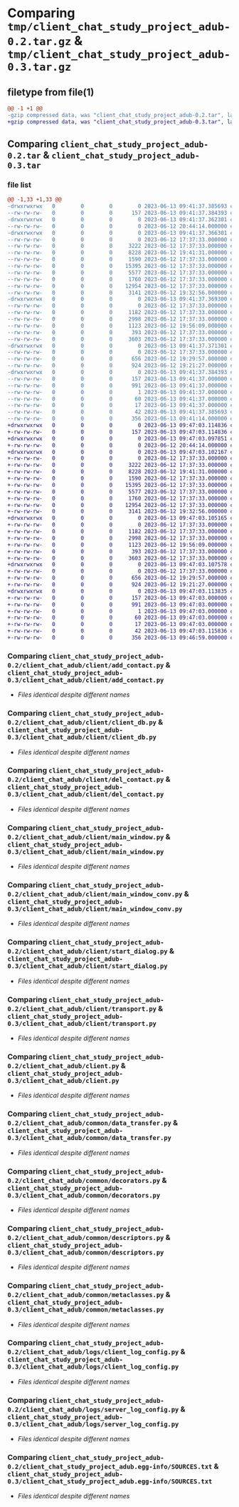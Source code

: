 # Comparing `tmp/client_chat_study_project_adub-0.2.tar.gz` & `tmp/client_chat_study_project_adub-0.3.tar.gz`

## filetype from file(1)

```diff
@@ -1 +1 @@
-gzip compressed data, was "client_chat_study_project_adub-0.2.tar", last modified: Tue Jun 13 09:41:37 2023, max compression
+gzip compressed data, was "client_chat_study_project_adub-0.3.tar", last modified: Tue Jun 13 09:47:03 2023, max compression
```

## Comparing `client_chat_study_project_adub-0.2.tar` & `client_chat_study_project_adub-0.3.tar`

### file list

```diff
@@ -1,33 +1,33 @@
-drwxrwxrwx   0        0        0        0 2023-06-13 09:41:37.385693 client_chat_study_project_adub-0.2/
--rw-rw-rw-   0        0        0      157 2023-06-13 09:41:37.384393 client_chat_study_project_adub-0.2/PKG-INFO
-drwxrwxrwx   0        0        0        0 2023-06-13 09:41:37.362301 client_chat_study_project_adub-0.2/client_chat_adub/
--rw-rw-rw-   0        0        0        0 2023-06-12 20:44:14.000000 client_chat_study_project_adub-0.2/client_chat_adub/__init__.py
-drwxrwxrwx   0        0        0        0 2023-06-13 09:41:37.366301 client_chat_study_project_adub-0.2/client_chat_adub/client/
--rw-rw-rw-   0        0        0        0 2023-06-12 17:37:33.000000 client_chat_study_project_adub-0.2/client_chat_adub/client/__init__.py
--rw-rw-rw-   0        0        0     3222 2023-06-12 17:37:33.000000 client_chat_study_project_adub-0.2/client_chat_adub/client/add_contact.py
--rw-rw-rw-   0        0        0     8228 2023-06-12 19:41:31.000000 client_chat_study_project_adub-0.2/client_chat_adub/client/client_db.py
--rw-rw-rw-   0        0        0     1590 2023-06-12 17:37:33.000000 client_chat_study_project_adub-0.2/client_chat_adub/client/del_contact.py
--rw-rw-rw-   0        0        0    15395 2023-06-12 17:37:33.000000 client_chat_study_project_adub-0.2/client_chat_adub/client/main_window.py
--rw-rw-rw-   0        0        0     5577 2023-06-12 17:37:33.000000 client_chat_study_project_adub-0.2/client_chat_adub/client/main_window_conv.py
--rw-rw-rw-   0        0        0     1760 2023-06-12 17:37:33.000000 client_chat_study_project_adub-0.2/client_chat_adub/client/start_dialog.py
--rw-rw-rw-   0        0        0    12954 2023-06-12 17:37:33.000000 client_chat_study_project_adub-0.2/client_chat_adub/client/transport.py
--rw-rw-rw-   0        0        0     3141 2023-06-12 19:32:56.000000 client_chat_study_project_adub-0.2/client_chat_adub/client.py
-drwxrwxrwx   0        0        0        0 2023-06-13 09:41:37.369300 client_chat_study_project_adub-0.2/client_chat_adub/common/
--rw-rw-rw-   0        0        0        0 2023-06-12 17:37:33.000000 client_chat_study_project_adub-0.2/client_chat_adub/common/__init__.py
--rw-rw-rw-   0        0        0     1182 2023-06-12 17:37:33.000000 client_chat_study_project_adub-0.2/client_chat_adub/common/data_transfer.py
--rw-rw-rw-   0        0        0     2998 2023-06-12 17:37:33.000000 client_chat_study_project_adub-0.2/client_chat_adub/common/decorators.py
--rw-rw-rw-   0        0        0     1123 2023-06-12 19:56:09.000000 client_chat_study_project_adub-0.2/client_chat_adub/common/descriptors.py
--rw-rw-rw-   0        0        0      393 2023-06-12 17:37:33.000000 client_chat_study_project_adub-0.2/client_chat_adub/common/errors.py
--rw-rw-rw-   0        0        0     3603 2023-06-12 17:37:33.000000 client_chat_study_project_adub-0.2/client_chat_adub/common/metaclasses.py
-drwxrwxrwx   0        0        0        0 2023-06-13 09:41:37.371301 client_chat_study_project_adub-0.2/client_chat_adub/logs/
--rw-rw-rw-   0        0        0        0 2023-06-12 17:37:33.000000 client_chat_study_project_adub-0.2/client_chat_adub/logs/__init__.py
--rw-rw-rw-   0        0        0      656 2023-06-12 19:29:57.000000 client_chat_study_project_adub-0.2/client_chat_adub/logs/client_log_config.py
--rw-rw-rw-   0        0        0      924 2023-06-12 19:21:27.000000 client_chat_study_project_adub-0.2/client_chat_adub/logs/server_log_config.py
-drwxrwxrwx   0        0        0        0 2023-06-13 09:41:37.384393 client_chat_study_project_adub-0.2/client_chat_study_project_adub.egg-info/
--rw-rw-rw-   0        0        0      157 2023-06-13 09:41:37.000000 client_chat_study_project_adub-0.2/client_chat_study_project_adub.egg-info/PKG-INFO
--rw-rw-rw-   0        0        0      991 2023-06-13 09:41:37.000000 client_chat_study_project_adub-0.2/client_chat_study_project_adub.egg-info/SOURCES.txt
--rw-rw-rw-   0        0        0        1 2023-06-13 09:41:37.000000 client_chat_study_project_adub-0.2/client_chat_study_project_adub.egg-info/dependency_links.txt
--rw-rw-rw-   0        0        0       60 2023-06-13 09:41:37.000000 client_chat_study_project_adub-0.2/client_chat_study_project_adub.egg-info/requires.txt
--rw-rw-rw-   0        0        0       17 2023-06-13 09:41:37.000000 client_chat_study_project_adub-0.2/client_chat_study_project_adub.egg-info/top_level.txt
--rw-rw-rw-   0        0        0       42 2023-06-13 09:41:37.385693 client_chat_study_project_adub-0.2/setup.cfg
--rw-rw-rw-   0        0        0      356 2023-06-13 09:41:14.000000 client_chat_study_project_adub-0.2/setup.py
+drwxrwxrwx   0        0        0        0 2023-06-13 09:47:03.114836 client_chat_study_project_adub-0.3/
+-rw-rw-rw-   0        0        0      157 2023-06-13 09:47:03.114836 client_chat_study_project_adub-0.3/PKG-INFO
+drwxrwxrwx   0        0        0        0 2023-06-13 09:47:03.097851 client_chat_study_project_adub-0.3/client_chat_adub/
+-rw-rw-rw-   0        0        0        0 2023-06-12 20:44:14.000000 client_chat_study_project_adub-0.3/client_chat_adub/__init__.py
+drwxrwxrwx   0        0        0        0 2023-06-13 09:47:03.102167 client_chat_study_project_adub-0.3/client_chat_adub/client/
+-rw-rw-rw-   0        0        0        0 2023-06-12 17:37:33.000000 client_chat_study_project_adub-0.3/client_chat_adub/client/__init__.py
+-rw-rw-rw-   0        0        0     3222 2023-06-12 17:37:33.000000 client_chat_study_project_adub-0.3/client_chat_adub/client/add_contact.py
+-rw-rw-rw-   0        0        0     8228 2023-06-12 19:41:31.000000 client_chat_study_project_adub-0.3/client_chat_adub/client/client_db.py
+-rw-rw-rw-   0        0        0     1590 2023-06-12 17:37:33.000000 client_chat_study_project_adub-0.3/client_chat_adub/client/del_contact.py
+-rw-rw-rw-   0        0        0    15395 2023-06-12 17:37:33.000000 client_chat_study_project_adub-0.3/client_chat_adub/client/main_window.py
+-rw-rw-rw-   0        0        0     5577 2023-06-12 17:37:33.000000 client_chat_study_project_adub-0.3/client_chat_adub/client/main_window_conv.py
+-rw-rw-rw-   0        0        0     1760 2023-06-12 17:37:33.000000 client_chat_study_project_adub-0.3/client_chat_adub/client/start_dialog.py
+-rw-rw-rw-   0        0        0    12954 2023-06-12 17:37:33.000000 client_chat_study_project_adub-0.3/client_chat_adub/client/transport.py
+-rw-rw-rw-   0        0        0     3141 2023-06-12 19:32:56.000000 client_chat_study_project_adub-0.3/client_chat_adub/client.py
+drwxrwxrwx   0        0        0        0 2023-06-13 09:47:03.105165 client_chat_study_project_adub-0.3/client_chat_adub/common/
+-rw-rw-rw-   0        0        0        0 2023-06-12 17:37:33.000000 client_chat_study_project_adub-0.3/client_chat_adub/common/__init__.py
+-rw-rw-rw-   0        0        0     1182 2023-06-12 17:37:33.000000 client_chat_study_project_adub-0.3/client_chat_adub/common/data_transfer.py
+-rw-rw-rw-   0        0        0     2998 2023-06-12 17:37:33.000000 client_chat_study_project_adub-0.3/client_chat_adub/common/decorators.py
+-rw-rw-rw-   0        0        0     1123 2023-06-12 19:56:09.000000 client_chat_study_project_adub-0.3/client_chat_adub/common/descriptors.py
+-rw-rw-rw-   0        0        0      393 2023-06-12 17:37:33.000000 client_chat_study_project_adub-0.3/client_chat_adub/common/errors.py
+-rw-rw-rw-   0        0        0     3603 2023-06-12 17:37:33.000000 client_chat_study_project_adub-0.3/client_chat_adub/common/metaclasses.py
+drwxrwxrwx   0        0        0        0 2023-06-13 09:47:03.107578 client_chat_study_project_adub-0.3/client_chat_adub/logs/
+-rw-rw-rw-   0        0        0        0 2023-06-12 17:37:33.000000 client_chat_study_project_adub-0.3/client_chat_adub/logs/__init__.py
+-rw-rw-rw-   0        0        0      656 2023-06-12 19:29:57.000000 client_chat_study_project_adub-0.3/client_chat_adub/logs/client_log_config.py
+-rw-rw-rw-   0        0        0      924 2023-06-12 19:21:27.000000 client_chat_study_project_adub-0.3/client_chat_adub/logs/server_log_config.py
+drwxrwxrwx   0        0        0        0 2023-06-13 09:47:03.113835 client_chat_study_project_adub-0.3/client_chat_study_project_adub.egg-info/
+-rw-rw-rw-   0        0        0      157 2023-06-13 09:47:03.000000 client_chat_study_project_adub-0.3/client_chat_study_project_adub.egg-info/PKG-INFO
+-rw-rw-rw-   0        0        0      991 2023-06-13 09:47:03.000000 client_chat_study_project_adub-0.3/client_chat_study_project_adub.egg-info/SOURCES.txt
+-rw-rw-rw-   0        0        0        1 2023-06-13 09:47:03.000000 client_chat_study_project_adub-0.3/client_chat_study_project_adub.egg-info/dependency_links.txt
+-rw-rw-rw-   0        0        0       60 2023-06-13 09:47:03.000000 client_chat_study_project_adub-0.3/client_chat_study_project_adub.egg-info/requires.txt
+-rw-rw-rw-   0        0        0       17 2023-06-13 09:47:03.000000 client_chat_study_project_adub-0.3/client_chat_study_project_adub.egg-info/top_level.txt
+-rw-rw-rw-   0        0        0       42 2023-06-13 09:47:03.115836 client_chat_study_project_adub-0.3/setup.cfg
+-rw-rw-rw-   0        0        0      356 2023-06-13 09:46:59.000000 client_chat_study_project_adub-0.3/setup.py
```

### Comparing `client_chat_study_project_adub-0.2/client_chat_adub/client/add_contact.py` & `client_chat_study_project_adub-0.3/client_chat_adub/client/add_contact.py`

 * *Files identical despite different names*

### Comparing `client_chat_study_project_adub-0.2/client_chat_adub/client/client_db.py` & `client_chat_study_project_adub-0.3/client_chat_adub/client/client_db.py`

 * *Files identical despite different names*

### Comparing `client_chat_study_project_adub-0.2/client_chat_adub/client/del_contact.py` & `client_chat_study_project_adub-0.3/client_chat_adub/client/del_contact.py`

 * *Files identical despite different names*

### Comparing `client_chat_study_project_adub-0.2/client_chat_adub/client/main_window.py` & `client_chat_study_project_adub-0.3/client_chat_adub/client/main_window.py`

 * *Files identical despite different names*

### Comparing `client_chat_study_project_adub-0.2/client_chat_adub/client/main_window_conv.py` & `client_chat_study_project_adub-0.3/client_chat_adub/client/main_window_conv.py`

 * *Files identical despite different names*

### Comparing `client_chat_study_project_adub-0.2/client_chat_adub/client/start_dialog.py` & `client_chat_study_project_adub-0.3/client_chat_adub/client/start_dialog.py`

 * *Files identical despite different names*

### Comparing `client_chat_study_project_adub-0.2/client_chat_adub/client/transport.py` & `client_chat_study_project_adub-0.3/client_chat_adub/client/transport.py`

 * *Files identical despite different names*

### Comparing `client_chat_study_project_adub-0.2/client_chat_adub/client.py` & `client_chat_study_project_adub-0.3/client_chat_adub/client.py`

 * *Files identical despite different names*

### Comparing `client_chat_study_project_adub-0.2/client_chat_adub/common/data_transfer.py` & `client_chat_study_project_adub-0.3/client_chat_adub/common/data_transfer.py`

 * *Files identical despite different names*

### Comparing `client_chat_study_project_adub-0.2/client_chat_adub/common/decorators.py` & `client_chat_study_project_adub-0.3/client_chat_adub/common/decorators.py`

 * *Files identical despite different names*

### Comparing `client_chat_study_project_adub-0.2/client_chat_adub/common/descriptors.py` & `client_chat_study_project_adub-0.3/client_chat_adub/common/descriptors.py`

 * *Files identical despite different names*

### Comparing `client_chat_study_project_adub-0.2/client_chat_adub/common/metaclasses.py` & `client_chat_study_project_adub-0.3/client_chat_adub/common/metaclasses.py`

 * *Files identical despite different names*

### Comparing `client_chat_study_project_adub-0.2/client_chat_adub/logs/client_log_config.py` & `client_chat_study_project_adub-0.3/client_chat_adub/logs/client_log_config.py`

 * *Files identical despite different names*

### Comparing `client_chat_study_project_adub-0.2/client_chat_adub/logs/server_log_config.py` & `client_chat_study_project_adub-0.3/client_chat_adub/logs/server_log_config.py`

 * *Files identical despite different names*

### Comparing `client_chat_study_project_adub-0.2/client_chat_study_project_adub.egg-info/SOURCES.txt` & `client_chat_study_project_adub-0.3/client_chat_study_project_adub.egg-info/SOURCES.txt`

 * *Files identical despite different names*

